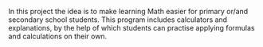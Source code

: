 In this project the idea is to make learning Math easier for primary or/and secondary school students. This program includes calculators and explanations, by the help of which students can practise applying formulas and calculations on their own.
